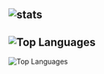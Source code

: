 ![stats](https://github-readme-stats.vercel.app/api?username=KERRCAM&show_icons=true&theme=tokyonight)  
---
![Top Languages](https://github-readme-stats.vercel.app/api/top-langs/?username=KERRCAM&layout=compact)
--- 
![Top Languages](https://github-readme-stats.vercel.app/api/wakatime?username=KERRCAM)
 
